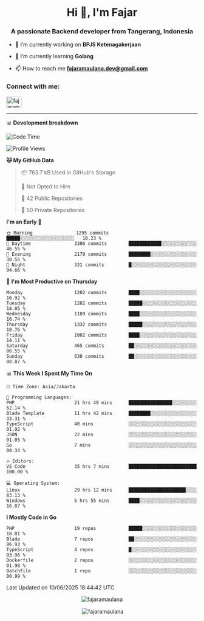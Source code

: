 <h1 align="center">Hi 👋, I'm Fajar</h1>
<h3 align="center">A passionate Backend developer from Tangerang, Indonesia</h3>

<!-- <p align="left"> <img src="https://komarev.com/ghpvc/?username=fajaramaulana&label=Profile%20views&color=0e75b6&style=flat" alt="fajaramaulana" /> </p> -->

- 🔭 I’m currently working on **BPJS Ketenagakerjaan**

- 🌱 I’m currently learning **Golang**

- 📫 How to reach me **fajaramaulana.dev@gmail.com**

<h3 align="left">Connect with me:</h3>
<p align="left">
<a href="https://linkedin.com/in/fajar-agus-maulana-73533a180/" target="blank"><img align="center" src="https://raw.githubusercontent.com/rahuldkjain/github-profile-readme-generator/master/src/images/icons/Social/linked-in-alt.svg" alt="fajaramaulana" height="30" width="40" /></a>
</p>

-------

📊 **Development breakdown**
<!--START_SECTION:waka-->
![Code Time](http://img.shields.io/badge/Code%20Time-3%2C063%20hrs%2020%20mins-blue)

![Profile Views](http://img.shields.io/badge/Profile%20Views-2-blue)

**🐱 My GitHub Data** 

> 📦 763.7 kB Used in GitHub's Storage 
 > 
> 🚫 Not Opted to Hire
 > 
> 📜 42 Public Repositories 
 > 
> 🔑 50 Private Repositories 
 > 
**I'm an Early 🐤** 

```text
🌞 Morning                1295 commits        █████░░░░░░░░░░░░░░░░░░░░   18.23 % 
🌆 Daytime                3306 commits        ████████████░░░░░░░░░░░░░   46.55 % 
🌃 Evening                2170 commits        ████████░░░░░░░░░░░░░░░░░   30.55 % 
🌙 Night                  331 commits         █░░░░░░░░░░░░░░░░░░░░░░░░   04.66 % 
```
📅 **I'm Most Productive on Thursday** 

```text
Monday                   1202 commits        ████░░░░░░░░░░░░░░░░░░░░░   16.92 % 
Tuesday                  1282 commits        █████░░░░░░░░░░░░░░░░░░░░   18.05 % 
Wednesday                1189 commits        ████░░░░░░░░░░░░░░░░░░░░░   16.74 % 
Thursday                 1332 commits        █████░░░░░░░░░░░░░░░░░░░░   18.76 % 
Friday                   1002 commits        ████░░░░░░░░░░░░░░░░░░░░░   14.11 % 
Saturday                 465 commits         ██░░░░░░░░░░░░░░░░░░░░░░░   06.55 % 
Sunday                   630 commits         ██░░░░░░░░░░░░░░░░░░░░░░░   08.87 % 
```


📊 **This Week I Spent My Time On** 

```text
🕑︎ Time Zone: Asia/Jakarta

💬 Programming Languages: 
PHP                      21 hrs 49 mins      ████████████████░░░░░░░░░   62.14 % 
Blade Template           11 hrs 42 mins      ████████░░░░░░░░░░░░░░░░░   33.31 % 
TypeScript               40 mins             ░░░░░░░░░░░░░░░░░░░░░░░░░   01.92 % 
JSON                     22 mins             ░░░░░░░░░░░░░░░░░░░░░░░░░   01.05 % 
Go                       7 mins              ░░░░░░░░░░░░░░░░░░░░░░░░░   00.34 % 

🔥 Editors: 
VS Code                  35 hrs 7 mins       █████████████████████████   100.00 % 

💻 Operating System: 
Linux                    29 hrs 12 mins      █████████████████████░░░░   83.13 % 
Windows                  5 hrs 55 mins       ████░░░░░░░░░░░░░░░░░░░░░   16.87 % 
```

**I Mostly Code in Go** 

```text
PHP                      19 repos            █████░░░░░░░░░░░░░░░░░░░░   18.81 % 
Blade                    7 repos             ██░░░░░░░░░░░░░░░░░░░░░░░   06.93 % 
TypeScript               4 repos             █░░░░░░░░░░░░░░░░░░░░░░░░   03.96 % 
Dockerfile               2 repos             ░░░░░░░░░░░░░░░░░░░░░░░░░   01.98 % 
Batchfile                1 repo              ░░░░░░░░░░░░░░░░░░░░░░░░░   00.99 % 
```




 Last Updated on 10/06/2025 18:44:42 UTC
<!--END_SECTION:waka-->
<p align="center"><img align="center" src="https://github-readme-stats.vercel.app/api/top-langs?username=fajaramaulana&show_icons=true&locale=en&layout=compact" alt="fajaramaulana" /></p>

<p align="center">&nbsp;<img align="center" src="https://github-readme-stats.vercel.app/api?username=fajaramaulana&show_icons=true&locale=en" alt="fajaramaulana" /></p>
